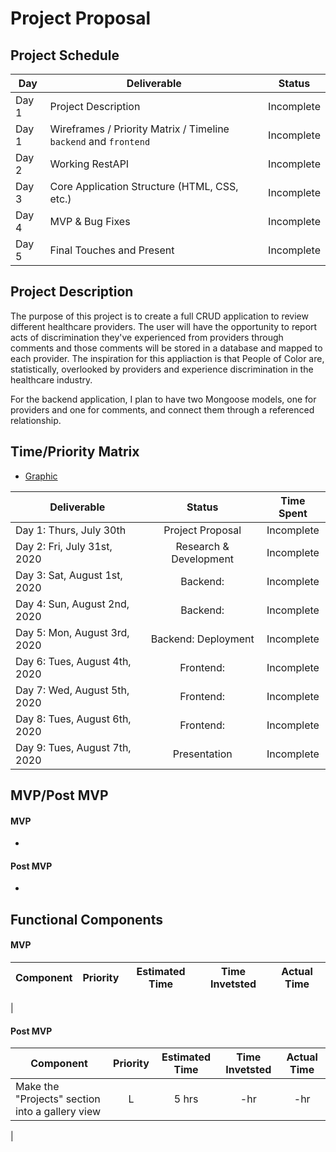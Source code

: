 # Project Proposal

## Project Schedule

|  Day | Deliverable | Status
|---|---| ---|
|Day 1| Project Description | Incomplete
|Day 1| Wireframes / Priority Matrix / Timeline `backend` and `frontend`| Incomplete
|Day 2| Working RestAPI | Incomplete
|Day 3| Core Application Structure (HTML, CSS, etc.) | Incomplete
|Day 4| MVP & Bug Fixes | Incomplete
|Day 5| Final Touches and Present | Incomplete

## Project Description
The purpose of this project is to create a full CRUD application to review different healthcare providers. The user will have the opportunity to report acts of discrimination they've experienced from providers through comments and those comments will be stored in a database and mapped to each provider. The inspiration for this appliaction is that People of Color are, statistically, overlooked by providers and experience discrimination in the healthcare industry.

For the backend application, I plan to have two Mongoose models, one for providers and one for comments, and connect them through a referenced relationship.

## Time/Priority Matrix 
- [Graphic]()

|Deliverable	| Status	| Time Spent |
| --- | :---: |  :---: | 
| Day 1: Thurs, July 30th | Project Proposal	| Incomplete |  |
| Day 2: Fri, July 31st, 2020 | Research & Development	| Incomplete	|  |
| Day 3: Sat, August 1st, 2020 | Backend: | Incomplete |  |
| Day 4: Sun, August 2nd, 2020 | Backend: | Incomplete | |
| Day 5: Mon, August 3rd, 2020 | Backend: Deployment | Incomplete | |
| Day 6: Tues, August 4th, 2020 | Frontend: | Incomplete | |
| Day 7: Wed, August 5th, 2020 | Frontend: | Incomplete | |
| Day 8: Tues, August 6th, 2020 | Frontend: | Incomplete | |
| Day 9: Tues, August 7th, 2020 | Presentation | Incomplete | |


## MVP/Post MVP

#### MVP
- 


#### Post MVP
- 


## Functional Components

#### MVP
| Component | Priority | Estimated Time | Time Invetsted | Actual Time |
| --- | :---: |  :---: | :---: | :---: |
| 


#### Post MVP
| Component | Priority | Estimated Time | Time Invetsted | Actual Time |
| --- | :---: |  :---: | :---: | :---: |
| Make the "Projects" section into a gallery view | L | 5 hrs | -hr | -hr|
| 

